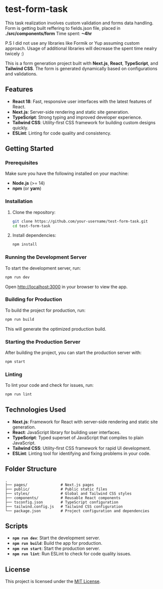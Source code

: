 # test-form-task

This task realization involves custom validation and forms data handling.
Form is getting built reffering to fields.json file, placed in **./src/components/form**
Time spent: **~4hr**

P.S I did not use any libraries like Formik or Yup assuming custom approach. Usage of additional libraries will decrease the spent time nealry twicely :)

This is a form generation project built with **Next.js**, **React**, **TypeScript**, and **Tailwind CSS**. The form is generated dynamically based on configurations and validations.

## Features

- **React 18**: Fast, responsive user interfaces with the latest features of React.
- **Next.js**: Server-side rendering and static site generation.
- **TypeScript**: Strong typing and improved developer experience.
- **Tailwind CSS**: Utility-first CSS framework for building custom designs quickly.
- **ESLint**: Linting for code quality and consistency.

## Getting Started

### Prerequisites

Make sure you have the following installed on your machine:

- **Node.js** (>= 14)
- **npm** (or **yarn**)

### Installation

1. Clone the repository:

   ```bash
   git clone https://github.com/your-username/test-form-task.git
   cd test-form-task
   ```

2. Install dependencies:

   ```bash
   npm install
   ```

### Running the Development Server

To start the development server, run:

```bash
npm run dev
```

Open [http://localhost:3000](http://localhost:3000) in your browser to view the app.

### Building for Production

To build the project for production, run:

```bash
npm run build
```

This will generate the optimized production build.

### Starting the Production Server

After building the project, you can start the production server with:

```bash
npm start
```

### Linting

To lint your code and check for issues, run:

```bash
npm run lint
```

## Technologies Used

- **Next.js**: Framework for React with server-side rendering and static site generation.
- **React**: JavaScript library for building user interfaces.
- **TypeScript**: Typed superset of JavaScript that compiles to plain JavaScript.
- **Tailwind CSS**: Utility-first CSS framework for rapid UI development.
- **ESLint**: Linting tool for identifying and fixing problems in your code.

## Folder Structure

```plaintext
.
├── pages/               # Next.js pages
├── public/              # Public static files
├── styles/              # Global and Tailwind CSS styles
├── components/          # Reusable React components
├── tsconfig.json        # TypeScript configuration
├── tailwind.config.js   # Tailwind CSS configuration
└── package.json         # Project configuration and dependencies
```

## Scripts

- **`npm run dev`**: Start the development server.
- **`npm run build`**: Build the app for production.
- **`npm run start`**: Start the production server.
- **`npm run lint`**: Run ESLint to check for code quality issues.

## License

This project is licensed under the [MIT License](LICENSE).

